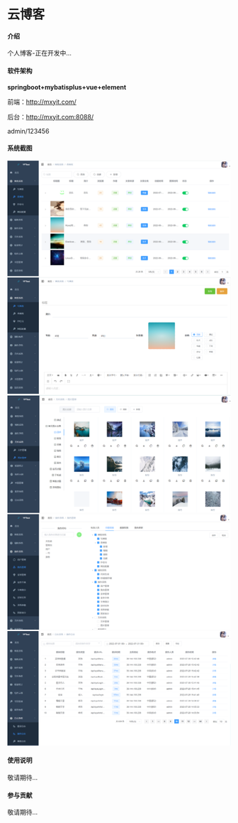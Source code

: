 #  **云博客** 

#### 介绍
个人博客-正在开发中...

#### 软件架构
 **springboot+mybatisplus+vue+element** 

前端：http://mxyit.com/

后台：http://mxyit.com:8088/

admin/123456

#### 系统截图
![输入图片说明](doc/image.png)
![输入图片说明](doc/image-01.png)
![输入图片说明](doc/image-02.png)
![输入图片说明](doc/image-03.png)
![输入图片说明](doc/image-04.png)

#### 使用说明

敬请期待...

#### 参与贡献

敬请期待...


